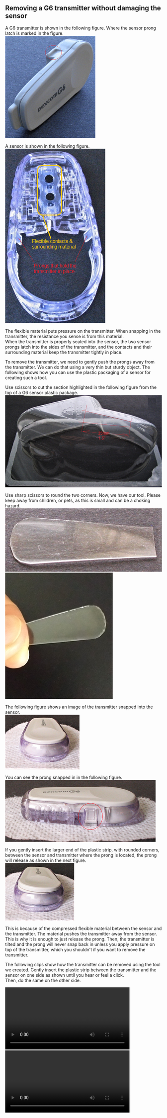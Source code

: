 ## Removing a G6 transmitter without damaging the sensor  
  
A G6 transmitter is shown in the following figure.  Where the sensor prong latch is marked in the figure.  
![](./images/g6-tx-side-2.png)  

A sensor is shown in the following figure.  
![](./images/g6-snsr-top.png)    

The flexible material puts pressure on the transmitter.  When snapping in the transmitter, the resistance you sense is from this material.  
When the transmitter is properly seated into the sensor, the two sensor prongs latch into the sides of the transmitter, and the contacts and their surrounding material keep the transmitter tightly in place.  

To remove the transmitter, we need to gently push the prongs away from the transmitter.  We can do that using a very thin but sturdy object.  The following shows how you can use the plastic packaging of a sensor for creating such a tool.

Use scissors to cut the section highlighted in the following figure from the top of a G6 sensor plastic package.  
![](./images/g6-snsr-pckg.png)  

Use sharp scissors to round the two corners.  Now, we have our tool.  Please keep away from children, or pets, as this is small and can be a choking hazard.  
![](./images/cut-tool-2.png)  
![](./images/cut_tool.png)  

The following figure shows an image of the transmitter snapped into the sensor.  
![](./images/g6-tx-in-sensor.png)  

You can see the prong snapped in in the following figure.  
![](./images/tx-snsr-side.png)  

If you gently insert the larger end of the plastic strip, with rounded corners, between the sensor and transmitter where the prong is located, the prong will release as shown in the next figure.    
![](./images/g6-tx-sensor2.png)  

This is because of the compressed flexible material between the sensor and the transmitter.  The material pushes the transmitter away from the sensor.  This is why it is enough to just release the prong.  Then, the transmitter is tilted and the prong will never snap back in unless you apply pressure on top of the transmitter, which you shouldn't if you want to remove the transmitter.  

The following clips show how the transmitter can be removed using the tool we created.  Gently insert the plastic strip between the transmitter and the sensor on one side as shown until you hear or feel a click.  
Then, do the same on the other side.  

<video width="400" src="./videos/Remove-G6-TX.mp4" controls>  
</video>  
  
<video width="400" src="./videos/VID 20210430 114736517.mp4" controls>  
</video>  
